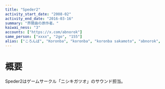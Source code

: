 ```yaml
---
title: "Speder2"
activity_start_date: "2008-02"
activity_end_date: "2016-03-16"
summary: "界隈曲の原作者。"
kaiwai_ness: "3"
accounts: ["https://x.com/abnorok"]
same_person: ["xxxx", "2go", "155"]
alias: ["ころんば", "Koronba", "koronba", "koronba sakamoto", "abnorok", "こてむそ"]
---
```


# 概要  
Speder2はゲームサークル「ニシキガツオ」のサウンド担当。